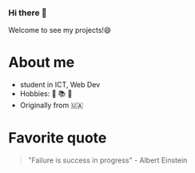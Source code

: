### Hi there 👋

Welcome to see my projects!😄
# About me
- student in ICT, Web Dev
- Hobbies: 🎸 📚 📸 
- Originally from 🇺🇦

# Favorite quote 
> "Failure is success in progress" - Albert Einstein
